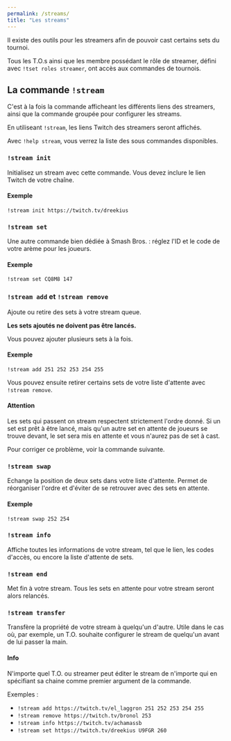 ```yaml
---
permalink: /streams/
title: "Les streams"
---
```


Il existe des outils pour les streamers afin de pouvoir cast certains sets du tournoi.

Tous les T.O.s ainsi que les membre possédant le rôle de streamer, défini avec `!tset roles streamer`, ont accès aux commandes de tournois.

## La commande `!stream`

C'est à la fois la commande afficheant les différents liens des streamers, ainsi que la commande groupée pour configurer les streams.

En utiliseant `!stream`, les liens Twitch des streamers seront affichés.

Avec `!help stream`, vous verrez la liste des sous commandes disponibles.

### `!stream init`

Initialisez un stream avec cette commande. Vous devez inclure le lien Twitch de votre chaîne.

<div markdown="1" class="notice--primary">

<h4 class="no_toc">Exemple</h4>

`!stream init https://twitch.tv/dreekius`

</div>

### `!stream set`

Une autre commande bien dédiée à Smash Bros. : réglez l'ID et le code de votre arème pour les joueurs.

<div markdown="1" class="notice--primary">

<h4 class="no_toc">Exemple</h4>

`!stream set CQ8M8 147`

</div>

### `!stream add` et `!stream remove`

Ajoute ou retire des sets à votre stream queue.

**Les sets ajoutés ne doivent pas être lancés.**

Vous pouvez ajouter plusieurs sets à la fois.

<div markdown="1" class="notice--primary">

<h4 class="no_toc">Exemple</h4>

`!stream add 251 252 253 254 255`

</div>

Vous pouvez ensuite retirer certains sets de votre liste d'attente avec `!stream remove`.

<div markdown="1" class="notice--warning">

<h4 class="no_toc">Attention</h4>

Les sets qui passent on stream respectent strictement l'ordre donné. Si un set est prêt à être lancé, mais qu'un autre set en attente de joueurs se trouve devant, le set sera mis en attente et vous n'aurez pas de set à cast.

Pour corriger ce problème, voir la commande suivante.

</div>

### `!stream swap`

Echange la position de deux sets dans votre liste d'attente. Permet de réorganiser l'ordre et d'éviter de se retrouver avec des sets en attente.

<div markdown="1" class="notice--primary">

<h4 class="no_toc">Exemple</h4>

`!stream swap 252 254`

</div>

### `!stream info`

Affiche toutes les informations de votre stream, tel que le lien, les codes d'accès, ou encore la liste d'attente de sets.

### `!stream end`

Met fin à votre stream. Tous les sets en attente pour votre stream seront alors relancés.

### `!stream transfer`

Transfère la propriété de votre stream à quelqu'un d'autre. Utile dans le cas où, par exemple, un T.O. souhaite configurer le stream de quelqu'un avant de lui passer la main.

<div markdown="1" class="notice--success">

<h4 class="no_toc">Info</h4>

N'importe quel T.O. ou streamer peut éditer le stream de n'importe qui en spécifiant sa chaine comme premier argument de la commande.

Exemples :

- `!stream add https://twitch.tv/el_laggron 251 252 253 254 255`
- `!stream remove https://twitch.tv/bronol 253`
- `!stream info https://twitch.tv/achamassb`
- `!stream set https://twitch.tv/dreekius U9FGR 260`

</div>
